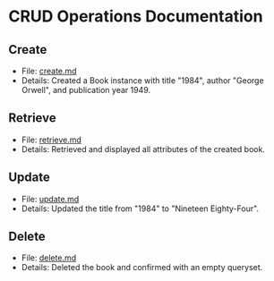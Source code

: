 # CRUD Operations Documentation

## Create
- File: [create.md](./create.md)
- Details: Created a Book instance with title "1984", author "George Orwell", and publication year 1949.

## Retrieve
- File: [retrieve.md](./retrieve.md)
- Details: Retrieved and displayed all attributes of the created book.

## Update
- File: [update.md](./update.md)
- Details: Updated the title from "1984" to "Nineteen Eighty-Four".

## Delete
- File: [delete.md](./delete.md)
- Details: Deleted the book and confirmed with an empty queryset.
